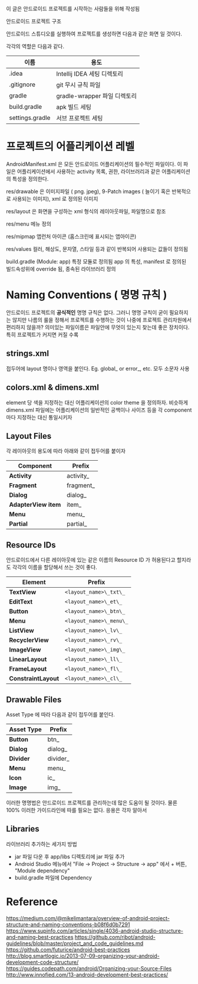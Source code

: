 이 글은 안드로이드 프로젝트를 시작하는 사람들을 위해 작성됨



안드로이드 프로젝트 구조

안드로이드 스튜디오를 실행하여 프로젝트를 생성하면 다음과 같은 화면 일 것이다.

각각의 역할은 다음과 같다.


 
이름 | 용도
-----|-----
.idea | Intellij IDEA 세팅 디렉토리
.gitignore | git 무시 규칙 파일
gradle | gradle-wrapper 파일 디렉토리
build.gradle | apk 빌드 세팅 
settings.gradle | 서브 프로젝트 세팅



# 프로젝트의 어플리케이션 레벨
AndroidManifest.xml 은 모든 안드로이드 어플리케이션의 필수적인 파일이다.
이 파일은 어플리케이션에서 사용하는 activity 목록, 권한, 라이브러리과 같은 어플리케이션의 특성을 정의한다.

 res/drawable 은 이미지파일 ( png. jpeg), 9-Patch images ( 늘이기 혹은 반복적으로 사용되는 이미지), xml 로 정의된 이미지

 res/layout 은 화면을 구성하는 xml 형식의 레이아웃파일, 파일명으로 참조

 res/menu 메뉴 정의

 res/mipmap 앱런처 아이콘 (홈스크린에 표시되는 앱아이콘)

 res/values 컬러, 해상도, 문자열, 스타일 등과 같이 반복되어 사용되는 값들이 정의됨

build.gradle (Module: app) 특정 모듈로 정의됨 app 의 특성, manifest 로 정의된 빌드속성위에 override 됨, 종속된 라이브러리 정의

# Naming Conventions ( 명명 규칙 )

안드로이드 프로젝트의 **공식적인** 명명 규칙은 없다. 그러니 명명 규칙이 굳이 필요하지는 않지만 나름의 룰을 정해서 프로젝트를 수행하는 것이 나중에 프로젝트 관리차원에서 편리하지 않을까?
의미있는 파일이름은 파일안에 무엇이 있는지 찾는데 좋은 장치이다. 특히 프로젝트가 커지면 커질 수록

## strings.xml
접두어에 layout 명이나 영역을 붙인다. Eg. global_ or error_, etc.
모두 소문자 사용

## colors.xml & dimens.xml
element 당 색을 지정하는 대신 어플리케이션의 color theme 을 정의하자.
비슷하게 dimens.xml 파일에는 어플리케이션의 일반적인 공백이나 사이즈 등을 각 component 마다 지정하는 대신 통일시키자

## Layout Files
각 레이아웃의 용도에 따라 아래와 같이 접두어를 붙이자

Component | Prefix
----------|-----
**Activity** | activity_
**Fragment** | fragment_
**Dialog** | dialog_
**AdapterView item** | item_
**Menu** | menu_
**Partial** | partial_

## Resource IDs
안드로이드에서 다른 레이아웃에 있는 같은 이름의 Resource ID 가 허용된다고 할지라도 각각의 이름을 할당해서 쓰는 것이 좋다.

Element | Prefix
--------|--------
**TextView** | `<layout_name>\_txt\_`
**EditText** | `<layout_name>\_et\_`
**Button** | `<layout_name>\_btn\_`
**Menu** | `<layout_name>\_menu\_`
**ListView** | `<layout_name>\_lv\_`
**RecyclerView** | `<layout_name>\_rv\_`
**ImageView** | `<layout_name>\_img\_`
**LinearLayout** | `<layout_name>\_ll\_`
**FrameLayout** | `<layout_name>\_fl\_`
**ConstraintLayout** | `<layout_name>\_cl\_`


## Drawable Files
Asset Type 에 따라 다음과 같이 접두어를 붙인다.

Asset Type | Prefix
-----------|--------
**Button** | btn_
**Dialog** | dialog_
**Divider** | divider_
**Menu** | menu_
**Icon** | ic_
**Image** | img_

이러한 명명법은 안드로이드 프로젝트를 관리하는데 많은 도움이 될 것이다. 물론 100% 이러한 가이드라인에 따를 필요는 없다. 응용은 각자 알아서

## Libraries
라이브러리 추가하는 세가지 방법
- jar 파일 다운 후 app/libs 디렉토리에 jar 파일 추가
- Android Studio 메뉴에서 "File -> Project -> Structure -> app" 에서 + 버튼, "Module dependency"
- build.gradle 파일에 Dependency 

# Reference
<https://medium.com/@mikelimantara/overview-of-android-project-structure-and-naming-conventions-b08f6d0b7291>
<https://www.supinfo.com/articles/single/4036-android-studio-structure-and-naming-best-practices>
<https://github.com/ribot/android-guidelines/blob/master/project_and_code_guidelines.md>
<https://github.com/futurice/android-best-practices>
<http://blog.smartlogic.io/2013-07-09-organizing-your-android-development-code-structure/>
<https://guides.codepath.com/android/Organizing-your-Source-Files>
<http://www.innofied.com/13-android-development-best-practices/>
